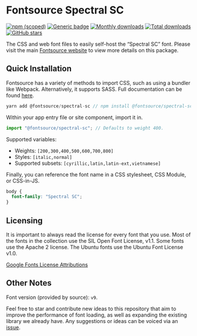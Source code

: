 # Fontsource Spectral SC

[![npm (scoped)](https://img.shields.io/npm/v/@fontsource/spectral-sc?color=brightgreen)](https://www.npmjs.com/package/@fontsource/spectral-sc) [![Generic badge](https://img.shields.io/badge/fontsource-passing-brightgreen)](https://github.com/fontsource/fontsource) [![Monthly downloads](https://badgen.net/npm/dm/@fontsource/spectral-sc)](https://github.com/fontsource/fontsource) [![Total downloads](https://badgen.net/npm/dt/@fontsource/spectral-sc)](https://github.com/fontsource/fontsource) [![GitHub stars](https://img.shields.io/github/stars/fontsource/fontsource.svg?style=social&label=Star)](https://github.com/fontsource/fontsource/stargazers)

The CSS and web font files to easily self-host the “Spectral SC” font. Please visit the main [Fontsource website](https://fontsource.org/fonts/spectral-sc) to view more details on this package.

## Quick Installation

Fontsource has a variety of methods to import CSS, such as using a bundler like Webpack. Alternatively, it supports SASS. Full documentation can be found [here](https://fontsource.org/docs/introduction).

```javascript
yarn add @fontsource/spectral-sc // npm install @fontsource/spectral-sc
```

Within your app entry file or site component, import it in.

```javascript
import "@fontsource/spectral-sc"; // Defaults to weight 400.
```

Supported variables:

- Weights: `[200,300,400,500,600,700,800]`
- Styles: `[italic,normal]`
- Supported subsets: `[cyrillic,latin,latin-ext,vietnamese]`

Finally, you can reference the font name in a CSS stylesheet, CSS Module, or CSS-in-JS.

```css
body {
  font-family: "Spectral SC";
}
```

## Licensing

It is important to always read the license for every font that you use.
Most of the fonts in the collection use the SIL Open Font License, v1.1. Some fonts use the Apache 2 license. The Ubuntu fonts use the Ubuntu Font License v1.0.

[Google Fonts License Attributions](https://fonts.google.com/attribution)

## Other Notes

Font version (provided by source): `v9`.

Feel free to star and contribute new ideas to this repository that aim to improve the performance of font loading, as well as expanding the existing library we already have. Any suggestions or ideas can be voiced via an [issue](https://github.com/fontsource/fontsource/issues).
